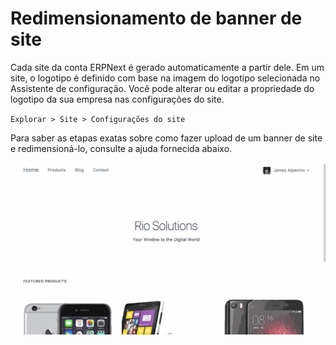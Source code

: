 # Redimensionamento de banner de site



Cada site da conta ERPNext é gerado automaticamente a partir dele. Em um site, o logotipo é definido com base na imagem do logotipo selecionada no Assistente de configuração. Você pode alterar ou editar a propriedade do logotipo da sua empresa nas configurações do site.


`Explorar > Site > Configurações do site`


Para saber as etapas exatas sobre como fazer upload de um banner de site e redimensioná-lo, consulte a ajuda fornecida abaixo.


![Imagem do banner do site](/files/brand-logo.gif)



